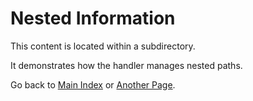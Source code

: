 # Nested Information

This content is located within a subdirectory.

It demonstrates how the handler manages nested paths.

Go back to [Main Index](../index.md) or [Another Page](../another_page.md).